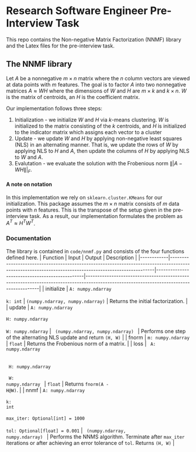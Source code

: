 # Research Software Engineer Pre-Interview Task

This repo contains the Non-negative Matrix Factorization (NNMF) library and the Latex files for the pre-interview task.

## The NNMF library
Let $A$ be a nonnegative $m \times n$ matrix where the $n$ column vectors are viewed at data points with $m$ features.
The goal is to factor $A$ into two nonnegative matrices $A \approx WH$ where the dimensions of $W$ and $H$ are 
$m \times k$ and $k \times n$. $W$ is the matrix of centroids, an $H$ is the coefficient matrix.

Our implementation follows three steps:
1. Initialization - we initialize $W$ and $H$ via $k$-means clustering. $W$ is initialized to the matrix consisting of the $k$ centroids, and $H$ is initialized to the indicator matrix which assigns each vector to a cluster
2. Update - we update $W$ and $H$ by applying non-negative least squares (NLS) in an alternating manner. That is, we update the rows of $W$ by applying NLS to $H$ and $A$, then update the columns of $H$ by applying NLS to $W$ and $A$.
3. Evalutation - we evaluate the solution with the Frobenious norm $\||A - WH\||_F$.

#### A note on notation
In this implementation we rely on ```sklearn.cluster.KMeans``` for our initialization. This package assumes the $m \times n$
matrix consists of $m$ data points with $n$ features. This is the transpose of the setup given in the pre-interview task.
As a result, our implementation formulates the problem as $A^T \approx H^T W^T$.

### Documentation
The library is contained in ```code/nnmf.py``` and consists of the four functions defined here.
| Function   | Input                                                                                                                                               | Output                                        | Description                                                                                                                            |
|------------|-----------------------------------------------------------------------------------------------------------------------------------------------------|-----------------------------------------------|----------------------------------------------------------------------------------------------------------------------------------------|
| initialize | <code>A: numpy.ndarray</code><br><br> <code>k: int</code>                                                                                               | <code>(numpy.ndarray, numpy.ndarray)</code>   | Returns the initial factorization.                                                                                                     |
| update     | <code>A: numpy.ndarray</code><br><br> <code>H: numpy.ndarray</code><br><br> <code>W: numpy.ndarray</code>                                                   | <code> (numpy.ndarray, numpy.ndarray) </code> | Performs one step of the alternating NLS update and return <code>(H, W)</code>                                                                                     |
| fnorm      | <code>m: numpy.ndarray</code>                                                                                                                       | <code>float</code>                            | Returns the Frobenious norm of a matrix.                                                                                               |
| loss       | <code> A: numpy.ndarray </code><br><br> <code> H: numpy.ndarray </code><br><br> <code> W: numpy.ndarray </code>                                             | <code>float</code>                            | Returns <code>fnorm(A - H@W)</code>.                                                                                                   |
| nnmf       | <code>A: numpy.ndarray</code><br><br> <code>k: int</code><br><br> <code>max_iter: Optional[int] = 1000</code><br><br> <code>tol: Optional[float] = 0.001</code> | <code> (numpy.ndarray, numpy.ndarray) </code> | Performs the NNMS algorithm. Terminate after <code>max_iter</code> iterations or after achieving an error tolerance of <code>tol</code>. Returns <code>(H, W)</code> |
